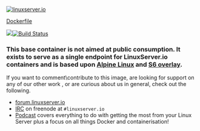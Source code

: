 [linuxserverurl]: https://linuxserver.io
[forumurl]: https://forum.linuxserver.io
[ircurl]: https://www.linuxserver.io/irc/
[podcasturl]: https://www.linuxserver.io/podcast/

[![linuxserver.io](https://raw.githubusercontent.com/linuxserver/docker-templates/master/linuxserver.io/img/linuxserver_medium.png)][linuxserverurl]

[Dockerfile](https://github.com/linuxserver/docker-baseimage-alpine-nginx/blob/master/Dockerfile)

[![](https://images.microbadger.com/badges/image/lsiobase/alpine.nginx.svg)](https://microbadger.com/images/lsiobase/alpine.nginx "Get your own image badge on microbadger.com")[![Build Status](http://jenkins.linuxserver.io:8080/job/Dockers/job/BaseImages/job/lsiobase-alpine.nginx-3.5/badge/icon)](http://jenkins.linuxserver.io:8080/job/Dockers/job/BaseImages/job/lsiobase-alpine.nginx-3.5/)

### This base container is not aimed at public consumption. It exists to serve as a single endpoint for LinuxServer.io containers and is based upon [Alpine Linux](https://hub.docker.com/_/alpine/) and [S6 overlay](https://github.com/just-containers/s6-overlay).

If you want to comment\contribute to this image, are looking for support on any of our other work , or are curious about us in general, check out the following.

* [forum.linuxserver.io][forumurl]
* [IRC][ircurl] on freenode at `#linuxserver.io`
* [Podcast][podcasturl] covers everything to do with getting the most from your Linux Server plus a focus on all things Docker and containerisation!
